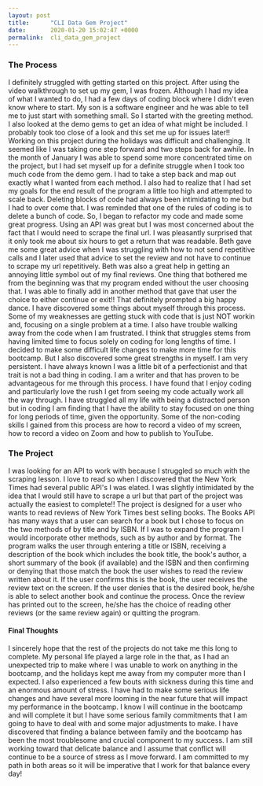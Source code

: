 ```yaml
---
layout: post
title:      "CLI Data Gem Project"
date:       2020-01-20 15:02:47 +0000
permalink:  cli_data_gem_project
---
```


### The Process

I definitely struggled with getting started on this project. After using the video  walkthrough to set up my gem, I was frozen.  Although I had my idea of what I wanted to do, I had a few days of coding block where I didn't even know where to start. 
My son is a software engineer and he was able to tell me to just start with something small. So I started with the greeting method. I also looked at the demo gems to get an idea of what might be included. I probably took too close of a look and this set me up for issues later!!
Working on this project during the holidays was difficult and challenging. It seemed like I was taking one step forward and two steps back for awhile. 
In the month of January I was able to spend some more concentrated time on the project, but I had set myself up for a definite struggle when I took too much code from the demo gem. I had to take a step back and map out exactly what I wanted from each method. I also had to realize that I had set my goals for the end result of the program a little too high and attempted to scale back. 
Deleting blocks of code had always been intimidating to me but I had to over come that. I was reminded that one of the rules of coding is to delete a bunch of code. So, I began to refactor my code and made some great progress. 
Using an API was great but I was most concerned about the fact that I would need to scrape the final url. I was pleasantly surprised that it only took me about six hours to get a return that was readable. 
Beth gave me some great advice when I was struggling with how to not send repetitive calls and I later used that advice to set the review and not have to continue to scrape my url repetitively. Beth was also a great help in getting an annoying little symbol out of my final reviews. 
One thing that bothered me from the beginning was that my program ended without the user choosing that. I was able to finally add in another method that gave that user the choice to either continue or exit!! That definitely prompted a big happy dance. 
I have discovered some things about myself through this process. Some of my weaknesses are getting stuck with code that is just NOT workin and, focusing on a single problem at a time. I also have trouble walking away from the code when I am frustrated. I think that struggles stems from having limited time to focus solely on coding for long lengths of time. I decided to make some difficult life changes to make more time for this bootcamp.
But I also discovered some great strengths in myself. I am very persistent. I have always known I was a little bit of a perfectionist and that trait is not a bad thing in coding. I am a writer and that has proven to be advantageous for me through this process. I have found that I enjoy coding and particularly love the rush I get from seeing my code actually work all the way through.  I have struggled all my life with being a distracted person but in coding I am finding that I have the ability to stay focused on one thing for long periods of time, given the opportunity.
Some of the non-coding skills I gained from this process are how to record a video of my screen, how to record a video on Zoom and how to publish to YouTube. 

### The Project
I was looking for an API to work with because I struggled so much with the scraping lesson. I love to read so when I discovered that the New York Times had several public API's I was elated. I was slightly intimidated by the idea that I would still have to scrape a url but that part of the project was actually the easiest to complete!!
The project is designed for a user who wants to read reviews of New York Times best selling books. The Books API has many ways that a user can search for a book but I chose to focus on the two methods of by title and by ISBN. If I was to expand the program I would incorporate other methods, such as by author and by format. 
The program walks the user through entering a title or ISBN, receiving a description of the book which includes the book title, the book's author, a short summary of the book (if available) and the ISBN and then confirming or denying that those match the book the user wishes to read the review written about it. 
If the user confirms this is the book, the user receives the review text on the screen. If the user denies that is the desired book, he/she is able to select another book and continue the process. 
Once the review has printed out to the screen, he/she has the choice of reading other reviews (or the same review again) or quitting the program.

#### Final Thoughts
I sincerely hope that the rest of the projects do not take me this long to complete. My personal life played a large role in the that, as I had an unexpected trip to make where I was unable to work on anything in the bootcamp, and the holidays kept me away from my computer more than I expected. I also experienced a few bouts with sickness during this time and an enormous amount of stress. I have had to make some serious life changes and have several more looming in the near future that will impact my performance in the bootcamp. I know I will continue in the bootcamp and will complete it but I have some serious family commitments that I am going to have to deal with and some major adjustments to make. 
I have discovered that finding a balance between family and the bootcamp has been the most troublesome and crucial component to my success. I am still working toward that delicate balance and I assume that conflict will continue to be a source of stress as I move forward. I am committed to my path in both areas so it will be imperative that I work for that balance every day!


